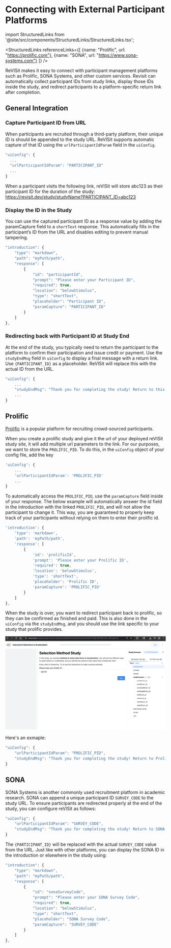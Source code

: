 # Connecting with External Participant Platforms

import StructuredLinks from '@site/src/components/StructuredLinks/StructuredLinks.tsx';

<StructuredLinks
    referenceLinks={[
        {name: "Prolific", url: "https://prolific.com"},
        {name: "SONA", url: "https://www.sona-systems.com"}
    ]}
/>

ReVISit makes it easy to connect with participant management platforms such as Prolific, SONA Systems, and other custom services. Revisit can automatically collect participant IDs from study links, display those IDs inside the study, and redirect participants to a platform-specific return link after completion.

## General Integration

### Capture Participant ID from URL

When participants are recruited through a third-party platform, their unique ID is should be appended to the study URL. ReVISit supports automatic capture of that ID using the `urlParticipantIdParam` field in the `uiConfig`.

```ts
"uiConfig": {
  ...
  "urlParticipantIdParam": "PARTICIPANT_ID"
  ...
}
```

When a participant visits the following link, reVISit will store abc123 as their participant ID for the duration of the study:
https://revisit.dev/study/studyName?PARTICIPANT_ID=abc123


### Display the ID in the Study
You can use the captured participant ID as a response value by adding the paramCapture field to a `shortText` response. This automatically fills in the participant’s ID from the URL and disables editing to prevent manual tampering.

```ts
"introduction": {
    "type": "markdown",
    "path": "myPath/path",
    "response": [
        {
            "id": "participantId",
            "prompt": "Please enter your Participant ID",
            "required": true,
            "location": "belowStimulus",
            "type": "shortText",
            "placeholder": "Participant ID",
            "paramCapture": "PARTICIPANT_ID"
        }
    ]
},
```

### Redirecting back with Participant ID at Study End
At the end of the study, you typically need to return the participant to the platform to confirm their participation and issue credit or payment. Use the `studyEndMsg` field in `uiConfig` to display a final message with a return link. Use `{PARTICIPANT_ID}` as a placeholder. ReVISit will replace this with the actual ID from the URL.

```ts
"uiConfig": {
    ...
    "studyEndMsg": "Thank you for completing the study! Return to this link to receive credit: [https://your-platform.com/complete?participant_id={PARTICIPANT_ID}](https://your-platform.com/complete?participant_id={PARTICIPANT_ID}"
    ...
}
```

## Prolific
[Prolific](https://prolific.com) is a popular platform for recruiting crowd-sourced participants. 

When you create a prolific study and give it the url of your deployed reVISit study site, it will add multiple url parameters to the link. For our purposes, we want to store the `PROLIFIC_PID`. To do this, in the `uiConfig` object of your config file, add the key 

```ts
'uiConfig': {
    ...
    'urlParticipantIdParam': 'PROLIFIC_PID'
    ...
}
```

To automatically access the `PROLIFIC_PID`, use the `paramCapture` field inside of your response. The below example will automatically answer the id field in the introduction with the linked `PROLIFIC_PID`, and will not allow the participant to change it. This way, you are guaranteed to properly keep track of your participants without relying on them to enter their prolific id. 

```ts
'introduction': {
    'type': 'markdown',
    'path': 'myPath/path',
    'response': [
        {
            'id': 'prolificId',
            'prompt': 'Please enter your Prolific ID',
            'required': true,
            'location': 'belowStimulus',
            'type': 'shortText',
            'placeholder': 'Prolific ID',
            'paramCapture': 'PROLIFIC_PID'
        }
    ]
},
```

When the study is over, you want to redirect participant back to prolific, so they can be confirmed as finished and paid. This is also done in the `uiConfig` via the `studyEndMsg`, and you should use the link specific to your study that prolific provides.

![Prolific participant ID](./img/prolific_participantID.png)

Here's an exmaple:

```ts
"uiConfig": {
    "urlParticipantIdParam": "PROLIFIC_PID",
    "studyEndMsg": "Thank you for completing the study! Return to Prolific: [https://app.prolific.com/submissions/complete?cc=studyID](https://app.prolific.com/submissions/complete?cc=studyID)"
}
```

## SONA
SONA Systems is another commonly used recruitment platform in academic research. SONA can append a unique participant ID `SURVEY_CODE` to the study URL. To ensure participants are redirected properly at the end of the study, you can configure reVISit as follows:

```ts
"uiConfig": {
    "urlParticipantIdParam": "SURVEY_CODE",
    "studyEndMsg": "Thank you for completing the study! Return to SONA to receive credit: [Click here](https://yourschool.sonasystems.com/webstudy_credit.aspx?experiement_id=...&credit_token=...&survey_code={PARTICIPANT_ID})"
}
```
The `{PARTICIPANT_ID}` will be replaced with the actual `SURVEY_CODE` value from the URL.
Just like with other platforms, you can display the SONA ID in the introduction or elsewhere in the study using:

```ts
"introduction": {
    "type": "markdown",
    "path": "myPath/path",
    "response": [
        {
            "id": "sonaSurveyCode",
            "prompt": "Please enter your SONA Survey Code",
            "required": true,
            "location": "belowStimulus",
            "type": "shortText",
            "placeholder": "SONA Survey Code",
            "paramCapture": "SURVEY_CODE"
        }
    ]
},
```